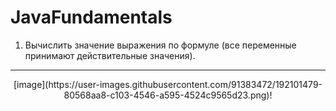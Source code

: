# JavaFundamentals
1. Вычислить значение выражения по формуле (все переменные принимают действительные значения).
----------------------------------------------------------------------------------------------
<p align="center">
  [image](https://user-images.githubusercontent.com/91383472/192101479-80568aa8-c103-4546-a595-4524c9565d23.png)!
</p>

